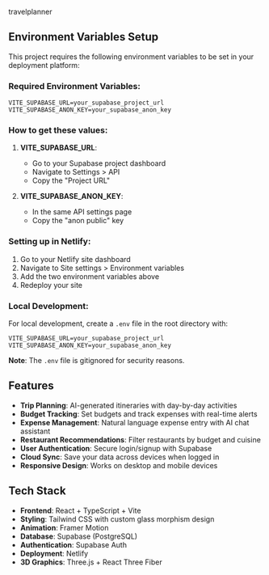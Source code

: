 travelplanner

## Environment Variables Setup

This project requires the following environment variables to be set in your deployment platform:

### Required Environment Variables:

```
VITE_SUPABASE_URL=your_supabase_project_url
VITE_SUPABASE_ANON_KEY=your_supabase_anon_key
```

### How to get these values:

1. **VITE_SUPABASE_URL**: 
   - Go to your Supabase project dashboard
   - Navigate to Settings > API
   - Copy the "Project URL"

2. **VITE_SUPABASE_ANON_KEY**:
   - In the same API settings page
   - Copy the "anon public" key

### Setting up in Netlify:

1. Go to your Netlify site dashboard
2. Navigate to Site settings > Environment variables
3. Add the two environment variables above
4. Redeploy your site

### Local Development:

For local development, create a `.env` file in the root directory with:

```
VITE_SUPABASE_URL=your_supabase_project_url
VITE_SUPABASE_ANON_KEY=your_supabase_anon_key
```

**Note**: The `.env` file is gitignored for security reasons.

## Features

- **Trip Planning**: AI-generated itineraries with day-by-day activities
- **Budget Tracking**: Set budgets and track expenses with real-time alerts
- **Expense Management**: Natural language expense entry with AI chat assistant
- **Restaurant Recommendations**: Filter restaurants by budget and cuisine
- **User Authentication**: Secure login/signup with Supabase
- **Cloud Sync**: Save your data across devices when logged in
- **Responsive Design**: Works on desktop and mobile devices

## Tech Stack

- **Frontend**: React + TypeScript + Vite
- **Styling**: Tailwind CSS with custom glass morphism design
- **Animation**: Framer Motion
- **Database**: Supabase (PostgreSQL)
- **Authentication**: Supabase Auth
- **Deployment**: Netlify
- **3D Graphics**: Three.js + React Three Fiber
